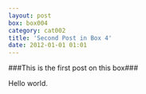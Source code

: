 ```yaml
---
layout: post
box: box004
category: cat002
title: 'Second Post in Box 4'
date: 2012-01-01 01:01
---
```

###This is the first post on this box###

Hello world.


